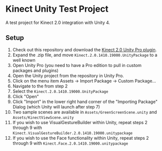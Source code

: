 Kinect Unity Test Project
=========================

A test project for Kinect 2.0 integration with Unity 4.

Setup
-----

1. Check out this repository and download the [Kinect 2.0 Unity Pro plugin](http://go.microsoft.com/fwlink/?LinkId=513177).
2. Expand the .zip file, and move `Kinect.2.0.1410.19000.UnityPackage` to a well known <location>
3. Open Unity Pro (you need to have a Pro edition to pull in custom packages and plugins)
4. Open the Unity project from the repository in Unity Pro.
5. Click on the menu item Assets -> Import Package -> Custom Package...
6. Navigate to the <location> from step 2
7. Select the `Kinect.2.0.1410.19000.UnityPackage`
8. Click "Open"
9. Click "Import" in the lower right hand corner of the "Importing Package" Dialog (which Unity will launch after step 7)
10. Two sample scenes are available in `Assets/GreenScreenScene.unity` and `Assets/KinectViewScene.unity`
11. If you wish to use VisualGestureBuilder within Unity, repeat steps 2 through 9 with `Kinect.VisualGestureBuilder.2.0.1410.19000.unitypackage`
12. If you wish to use the Face functionality within Unity, repeat steps 2 through 9 with `Kinect.Face.2.0.1410.19000.unitypackage`